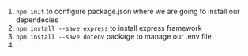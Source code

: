 1. `npm init`  to configure package.json where we are going to install our dependecies
2. `npm install --save express` to install express framework 
3. `npm install --save dotenv` package to manage our .env file 
4. 